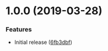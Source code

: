 # 1.0.0 (2019-03-28)


### Features

* Initial release ([6fb3dbf](https://github.com/Alorel/ngx-auto-id/commit/6fb3dbf))
